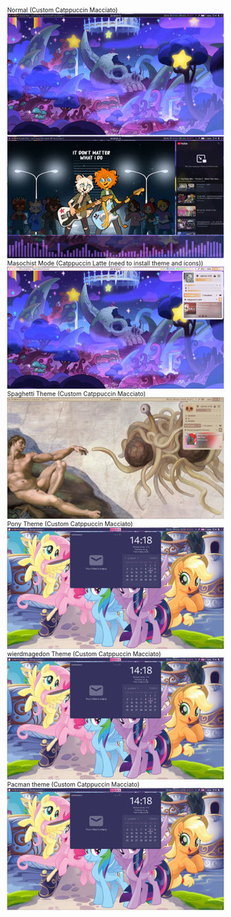 Normal (Custom Catppuccin Macciato)
![alt text](https://github.com/wilwe21/dots/blob/main/screens/1699906210.png?raw=true)
![alt text](https://raw.githubusercontent.com/wilwe21/dots/main/screens/1699870193.png)
Masochist Mode (Catppuccin Latte (need to install theme and icons))
![alt text](https://raw.githubusercontent.com/wilwe21/dots/main/screens/masochist_mode.png)
Spaghetti Theme (Custom Catppuccin Macciato)
![alt text](https://raw.githubusercontent.com/wilwe21/dots/main/screens/spaghetti_mode.png)
Pony Theme (Custom Catppuccin Macciato)
![alt text](https://raw.githubusercontent.com/wilwe21/dots/main/screens/pony_theme.png)
wierdmagedon Theme (Custom Catppuccin Macciato)
![alt text](https://raw.githubusercontent.com/wilwe21/dots/main/screens/pony_theme.png)
Pacman theme (Custom Catppuccin Macciato)
![alt text](https://raw.githubusercontent.com/wilwe21/dots/main/screens/pony_theme.png)

